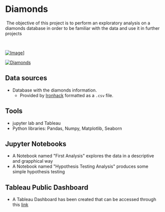 #  Diamonds 
​
The objective of this project is to perform an exploratory analysis on a diamonds database in order to be familiar with the data and use it in further projects

​

[![Image](https://www.closerweekly.com/wp-content/uploads/2018/12/marilyn-monroe-pic.jpg?w=817&resize=817%2C600)](https://www.youtube.com/watch?v=2W-nmKpbTr8/0.jpg)]



[![Diamonds](https://www.youtube.com/watch?v=2W-nmKpbTr8/0.jpg)](https://www.youtube.com/watch?v=2W-nmKpbTr8/0.jpg)

## Data sources 
 - Database with the diamonds information.
    - Provided by [Ironhack](http://www.potacho.com/files/ironhack/diamonds_train.csv) formatted as a `.csv` file.

## Tools
- jupyter lab and Tableau
- Python libraries: Pandas, Numpy, Matplotlib, Seaborn

## Jupyter Notebooks
- A Notebook named "First Analysis" explores the data in a descriptive and grapphical way
- A Notebook named "Hypothesis Testing Analysis" produces some simple hypothesis testing

 
## Tableau Public Dashboard
- A Tableau Dashboard has been created that can be accessed through this [link](https://public.tableau.com/profile/david.gozalo#!/vizhome/ExploratoryAnalysis_15961337532230/Damonds?publish=yes)





 
